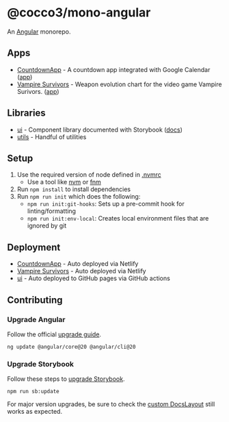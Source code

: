 # @cocco3/mono-angular

An [Angular](./ANGULAR.md) monorepo.

## Apps

- [CountdownApp](./projects/countdown) - A countdown app integrated with Google Calendar ([app](https://cocco-countdown.netlify.app))
- [Vampire Survivors](./projects/vampire-survivors) - Weapon evolution chart for the video game Vampire Surivors. ([app](https://vamps-evolutions.netlify.app))

## Libraries

- [ui](./projects/ui) - Component library documented with Storybook ([docs](https://cocco3.github.io/mono-angular))
- [utils](./projects/utils) - Handful of utilities

## Setup

1. Use the required version of node defined in [.nvmrc](./.nvmrc)
   - Use a tool like [nvm](https://github.com/nvm-sh/nvm) or [fnm](https://github.com/Schniz/fnm)
1. Run `npm install` to install dependencies
1. Run `npm run init` which does the following:
   - `npm run init:git-hooks`: Sets up a pre-commit hook for linting/formatting
   - `npm run init:env-local`: Creates local environment files that are ignored by git

## Deployment

- [CountdownApp](./projects/countdown) - Auto deployed via Netlify
- [Vampire Survivors](./projects/vampire-survivors) - Auto deployed via Netlify
- [ui](./projects/ui) - Auto deployed to GitHub pages via GitHub actions

## Contributing

### Upgrade Angular

Follow the official [upgrade guide](https://angular.dev/update-guide).

```shell
ng update @angular/core@20 @angular/cli@20
```

### Upgrade Storybook

Follow these steps to [upgrade Storybook](https://storybook.js.org/docs/configure/upgrading).

```shell
npm run sb:update
```

For major version upgrades, be sure to check the [custom DocsLayout](./projects/ui/.storybook/components/DocsLayout.tsx) still works as expected.

